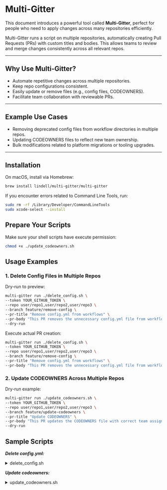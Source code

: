 # Multi-Gitter

This document introduces a powerful tool called **Multi-Gitter**, perfect for people who need to apply changes across
many repositories efficiently.

Multi-Gitter runs a script on multiple repositories, automatically creating Pull Requests (PRs) with custom titles and
bodies. This allows teams to review and merge changes consistently across all relevant repos.

---

## Why Use Multi-Gitter?

- Automate repetitive changes across multiple repositories.
- Keep repo configurations consistent.
- Easily update or remove files (e.g., config files, CODEOWNERS).
- Facilitate team collaboration with reviewable PRs.

---

## Example Use Cases

- Removing deprecated config files from workflow directories in multiple repos.
- Updating CODEOWNERS files to reflect new team ownership.
- Bulk modifications related to platform migrations or tooling upgrades.

---

## Installation

On macOS, install via Homebrew:

```bash
brew install lindell/multi-gitter/multi-gitter
```

If you encounter errors related to Command Line Tools, run:

```bash
sudo rm -rf /Library/Developer/CommandLineTools
sudo xcode-select --install
```

## Prepare Your Scripts

Make sure your shell scripts have execute permission:

```bash
chmod +x ./update_codeowners.sh
```

## Usage Examples

### 1. Delete Config Files in Multiple Repos

Dry-run to preview:

```bash
multi-gitter run ./delete_config.sh \
--token YOUR_GITHUB_TOKEN \
--repo user/repo1,user/repo2,user/repo3 \
--branch feature/remove-config \
--pr-title "Remove config.yml from workflows" \
--pr-body "This PR removes the unnecessary config.yml file from workflow directories." \
--dry-run
```

Execute actual PR creation:

```bash
multi-gitter run ./delete_config.sh \
--token YOUR_GITHUB_TOKEN \
--repo user/repo1,user/repo2,user/repo3 \
--branch feature/remove-config \
--pr-title "Remove config.yml from workflows" \
--pr-body "This PR removes the unnecessary config.yml file from workflow directories."
```

### 2. Update CODEOWNERS Across Multiple Repos

Dry-run example:

```bash
multi-gitter run ./update_codeowners.sh \
--token YOUR_GITHUB_TOKEN \
--repo user/repo1,user/repo2,user/repo3 \
--branch feature/update-codeowners \
--pr-title "Update CODEOWNERS" \
--pr-body "This PR updates the CODEOWNERS file with correct team assignments." \
--dry-run
```

## Sample Scripts

***Delete config.yml:***

<details>
<summary>delete_config.sh</summary>

```bash
#!/bin/bash

# Check if config.yml exists and remove it
if [ -f ".github/config.yml" ]; then
  echo "Found config.yml. Removing..."
  git rm .github/config.yml
else
  echo "config.yml not found, skipping..."
fi
```

</details>

***Update codeowners:***

<details>
<summary>update_codeowners.sh</summary>

```bash
#!/bin/bash

repo_name=$REPOSITORY

ORG_NAME="your-org"
CODEOWNERS_FILE=".github/CODEOWNERS"

# Example: Clear CODEOWNERS for a specific repo
if [[ "$repo_name" == "your-org/special-repo" ]]; then
  echo "Clearing CODEOWNERS for $repo_name..."
  > $CODEOWNERS_FILE
  git add $CODEOWNERS_FILE
  exit 0
fi

# Assign teams based on repo name
if [[ "$repo_name" == "your-org/repo1" ]]; then
  team="@${ORG_NAME}/team1"
elif [[ "$repo_name" == "your-org/repo2" ]]; then
  team="@${ORG_NAME}/team2"
elif [[ "$repo_name" == "your-org/repo3" ]]; then
  team="@${ORG_NAME}/team3"
else
  echo "No team assignment found for $repo_name, skipping..."
  exit 0
fi

echo "Updating CODEOWNERS for $repo_name with team $team..."

echo "* $team" > $CODEOWNERS_FILE

git add $CODEOWNERS_FILE
```

</details>



